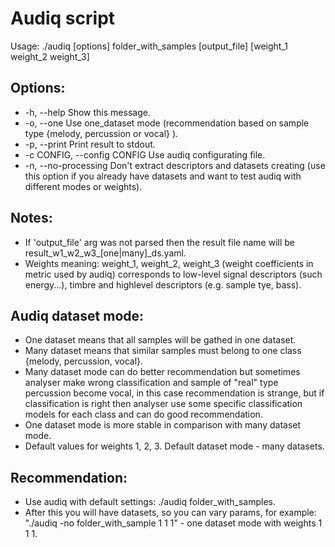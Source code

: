 # Audiq script
Usage: ./audiq [options] folder_with_samples [output_file] [weight_1 weight_2 weight_3]  

## Options:  
  - -h, --help Show this message.  
  - -o, --one  Use one_dataset mode (recommendation based on sample type {melody, percussion or vocal} ).  
  - -p, --print  Print result to stdout.  
  - -c CONFIG, --config CONFIG Use audiq configurating file.  
  - -n, --no-processing Don't extract descriptors and datasets creating (use this option if you already have datasets and want
  to test audiq with different modes or weights).  

## Notes:  
   - If 'output_file' arg was not parsed then the result file name will be result_w1_w2_w3_[one|many]_ds.yaml.  
   - Weights meaning: weight_1, weight_2, weight_3 (weight coefficients in metric used by audiq) corresponds to low-level signal
   descriptors (such energy...), timbre and highlevel descriptors (e.g. sample tye, bass).  
  
## Audiq dataset mode:  
   - One dataset means that all samples will be gathed in one dataset.  
   - Many dataset means that similar samples must belong to one class {melody, percussion, vocal}.  
   - Many dataset mode can do better recommendation but sometimes analyser make wrong classification and sample of
   "real" type percussion become vocal, in this case recommendation is strange, but if classification is right then analyser
   use some specific classification models for each class and can do good recommendation.  
   - One dataset mode is more stable in comparison with many dataset mode.  
   - Default values for weights 1, 2, 3. Default dataset mode - many datasets.  

## Recommendation:  
   - Use audiq with default settings: ./audiq folder_with_samples.  
   - After this you will have datasets, so you can vary params, for example:
    "./audiq -no folder_with_sample 1 1 1" - one dataset mode with weights 1 1 1.
  
